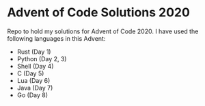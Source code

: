 # Advent of Code Solutions 2020

Repo to hold my solutions for Advent of Code 2020. I have used the following languages in this Advent:

- Rust (Day 1)
- Python (Day 2, 3)
- Shell (Day 4)
- C (Day 5)
- Lua (Day 6)
- Java (Day 7)
- Go (Day 8)
